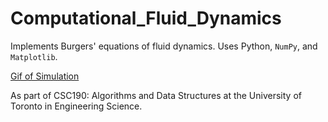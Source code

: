 # Computational_Fluid_Dynamics

Implements Burgers' equations of fluid dynamics. Uses Python, `NumPy`, and `Matplotlib`.

[Gif of Simulation](https://giant.gfycat.com/MindlessTameAssassinbug.webm)

As part of CSC190: Algorithms and Data Structures at the University of Toronto in Engineering Science.
